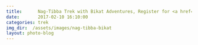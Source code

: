 ```yaml
---
title:      Nag-Tibba Trek with Bikat Adventures, Register for <a href="https://www.bikatadventures.com/Home/Itinerary/Nag-Tibba-Trek">Nag Tibba winter trek</a>
date:       2017-02-10 16:10:00
categories: trek
img_dir:  /assets/images/nag-tibba-bikat
layout: photo-blog
---
```



